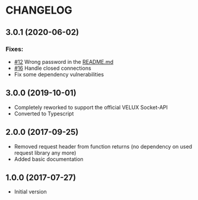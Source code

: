 # CHANGELOG

## 3.0.1 (2020-06-02)

### Fixes:

* [#12](https://github.com/MiSchroe/klf-200-api/issues/12) Wrong password in the [README.md](README.md)
* [#16](https://github.com/MiSchroe/klf-200-api/issues/16) Handle closed connections
* Fix some dependency vulnerabilities

## 3.0.0 (2019-10-01)
* Completely reworked to support the official VELUX Socket-API
* Converted to Typescript

## 2.0.0 (2017-09-25)
* Removed request header from function returns (no dependency on used
request library any more)
* Added basic documentation

## 1.0.0 (2017-07-27)
* Initial version
